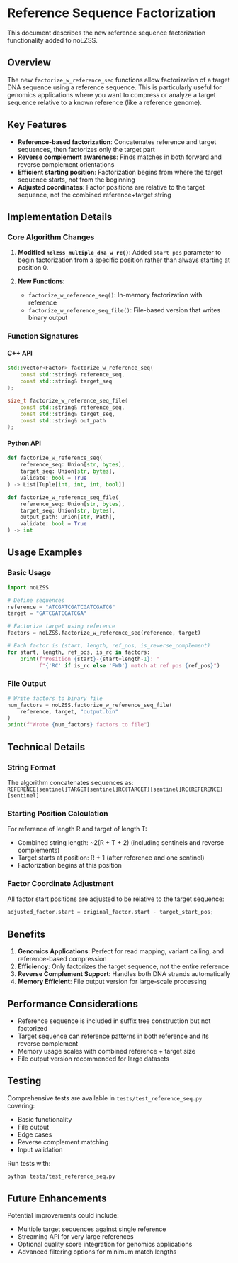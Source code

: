 # Reference Sequence Factorization

This document describes the new reference sequence factorization functionality added to noLZSS.

## Overview

The new `factorize_w_reference_seq` functions allow factorization of a target DNA sequence using a reference sequence. This is particularly useful for genomics applications where you want to compress or analyze a target sequence relative to a known reference (like a reference genome).

## Key Features

- **Reference-based factorization**: Concatenates reference and target sequences, then factorizes only the target part
- **Reverse complement awareness**: Finds matches in both forward and reverse complement orientations
- **Efficient starting position**: Factorization begins from where the target sequence starts, not from the beginning
- **Adjusted coordinates**: Factor positions are relative to the target sequence, not the combined reference+target string

## Implementation Details

### Core Algorithm Changes

1. **Modified `nolzss_multiple_dna_w_rc()`**: Added `start_pos` parameter to begin factorization from a specific position rather than always starting at position 0.

2. **New Functions**:
   - `factorize_w_reference_seq()`: In-memory factorization with reference
   - `factorize_w_reference_seq_file()`: File-based version that writes binary output

### Function Signatures

#### C++ API
```cpp
std::vector<Factor> factorize_w_reference_seq(
    const std::string& reference_seq, 
    const std::string& target_seq
);

size_t factorize_w_reference_seq_file(
    const std::string& reference_seq, 
    const std::string& target_seq, 
    const std::string& out_path
);
```

#### Python API
```python
def factorize_w_reference_seq(
    reference_seq: Union[str, bytes], 
    target_seq: Union[str, bytes], 
    validate: bool = True
) -> List[Tuple[int, int, int, bool]]

def factorize_w_reference_seq_file(
    reference_seq: Union[str, bytes], 
    target_seq: Union[str, bytes], 
    output_path: Union[str, Path], 
    validate: bool = True
) -> int
```

## Usage Examples

### Basic Usage
```python
import noLZSS

# Define sequences
reference = "ATCGATCGATCGATCGATCG"
target = "GATCGATCGATCGA"

# Factorize target using reference
factors = noLZSS.factorize_w_reference_seq(reference, target)

# Each factor is (start, length, ref_pos, is_reverse_complement)
for start, length, ref_pos, is_rc in factors:
    print(f"Position {start}-{start+length-1}: "
          f"{'RC' if is_rc else 'FWD'} match at ref pos {ref_pos}")
```

### File Output
```python
# Write factors to binary file
num_factors = noLZSS.factorize_w_reference_seq_file(
    reference, target, "output.bin"
)
print(f"Wrote {num_factors} factors to file")
```

## Technical Details

### String Format
The algorithm concatenates sequences as: `REFERENCE[sentinel]TARGET[sentinel]RC(TARGET)[sentinel]RC(REFERENCE)[sentinel]`

### Starting Position Calculation
For reference of length R and target of length T:
- Combined string length: ~2(R + T + 2) (including sentinels and reverse complements)
- Target starts at position: R + 1 (after reference and one sentinel)
- Factorization begins at this position

### Factor Coordinate Adjustment
All factor start positions are adjusted to be relative to the target sequence:
```cpp
adjusted_factor.start = original_factor.start - target_start_pos;
```

## Benefits

1. **Genomics Applications**: Perfect for read mapping, variant calling, and reference-based compression
2. **Efficiency**: Only factorizes the target sequence, not the entire reference
3. **Reverse Complement Support**: Handles both DNA strands automatically
4. **Memory Efficient**: File output version for large-scale processing

## Performance Considerations

- Reference sequence is included in suffix tree construction but not factorized
- Target sequence can reference patterns in both reference and its reverse complement
- Memory usage scales with combined reference + target size
- File output version recommended for large datasets

## Testing

Comprehensive tests are available in `tests/test_reference_seq.py` covering:
- Basic functionality
- File output
- Edge cases
- Reverse complement matching
- Input validation

Run tests with:
```bash
python tests/test_reference_seq.py
```

## Future Enhancements

Potential improvements could include:
- Multiple target sequences against single reference
- Streaming API for very large references
- Optional quality score integration for genomics applications
- Advanced filtering options for minimum match lengths